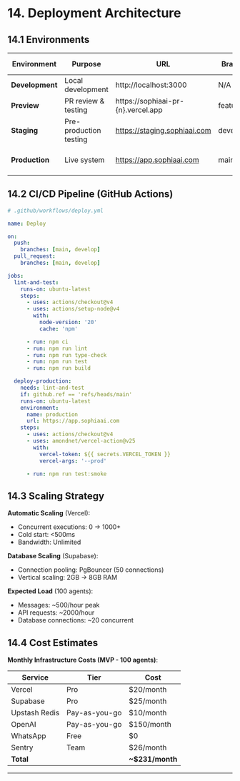 # 14. Deployment Architecture

## 14.1 Environments

| Environment | Purpose | URL | Branch | Auto-Deploy |
|-------------|---------|-----|--------|-------------|
| **Development** | Local development | http://localhost:3000 | N/A | No |
| **Preview** | PR review & testing | https://sophiaai-pr-{n}.vercel.app | feature/* | Yes (on PR) |
| **Staging** | Pre-production testing | https://staging.sophiaai.com | develop | Yes |
| **Production** | Live system | https://app.sophiaai.com | main | Yes (after approval) |

## 14.2 CI/CD Pipeline (GitHub Actions)

```yaml
# .github/workflows/deploy.yml

name: Deploy

on:
  push:
    branches: [main, develop]
  pull_request:
    branches: [main, develop]

jobs:
  lint-and-test:
    runs-on: ubuntu-latest
    steps:
      - uses: actions/checkout@v4
      - uses: actions/setup-node@v4
        with:
          node-version: '20'
          cache: 'npm'

      - run: npm ci
      - run: npm run lint
      - run: npm run type-check
      - run: npm run test
      - run: npm run build

  deploy-production:
    needs: lint-and-test
    if: github.ref == 'refs/heads/main'
    runs-on: ubuntu-latest
    environment:
      name: production
      url: https://app.sophiaai.com
    steps:
      - uses: actions/checkout@v4
      - uses: amondnet/vercel-action@v25
        with:
          vercel-token: ${{ secrets.VERCEL_TOKEN }}
          vercel-args: '--prod'

      - run: npm run test:smoke
```

## 14.3 Scaling Strategy

**Automatic Scaling** (Vercel):
- Concurrent executions: 0 → 1000+
- Cold start: <500ms
- Bandwidth: Unlimited

**Database Scaling** (Supabase):
- Connection pooling: PgBouncer (50 connections)
- Vertical scaling: 2GB → 8GB RAM

**Expected Load** (100 agents):
- Messages: ~500/hour peak
- API requests: ~2000/hour
- Database connections: ~20 concurrent

## 14.4 Cost Estimates

**Monthly Infrastructure Costs (MVP - 100 agents)**:

| Service | Tier | Cost |
|---------|------|------|
| Vercel | Pro | $20/month |
| Supabase | Pro | $25/month |
| Upstash Redis | Pay-as-you-go | $10/month |
| OpenAI | Pay-as-you-go | $150/month |
| WhatsApp | Free | $0 |
| Sentry | Team | $26/month |
| **Total** | | **~$231/month** |

---

